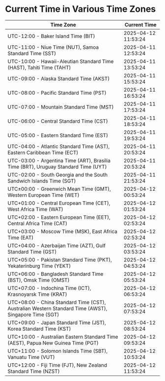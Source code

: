 # Current Time in Various Time Zones

| Time Zone | Current Time |
|-----------|--------------|
| UTC-12:00 - Baker Island Time (BIT) | 2025-04-12 11:53:24 |
| UTC-11:00 - Niue Time (NUT), Samoa Standard Time (SST) | 2025-04-11 12:53:24 |
| UTC-10:00 - Hawaii-Aleutian Standard Time (HAST), Tahiti Time (TAHT) | 2025-04-11 13:53:24 |
| UTC-09:00 - Alaska Standard Time (AKST) | 2025-04-11 15:53:24 |
| UTC-08:00 - Pacific Standard Time (PST) | 2025-04-11 16:53:24 |
| UTC-07:00 - Mountain Standard Time (MST) | 2025-04-11 17:53:24 |
| UTC-06:00 - Central Standard Time (CST) | 2025-04-11 18:53:24 |
| UTC-05:00 - Eastern Standard Time (EST) | 2025-04-11 19:53:24 |
| UTC-04:00 - Atlantic Standard Time (AST), Eastern Caribbean Time (ECT) | 2025-04-11 20:53:24 |
| UTC-03:00 - Argentina Time (ART), Brasília Time (BRT), Uruguay Standard Time (UYT) | 2025-04-11 20:53:24 |
| UTC-02:00 - South Georgia and the South Sandwich Islands Time (SGT) | 2025-04-11 21:53:24 |
| UTC±00:00 - Greenwich Mean Time (GMT), Western European Time (WET) | 2025-04-12 00:53:24 |
| UTC+01:00 - Central European Time (CET), West Africa Time (WAT) | 2025-04-12 01:53:24 |
| UTC+02:00 - Eastern European Time (EET), Central Africa Time (CAT) | 2025-04-12 02:53:24 |
| UTC+03:00 - Moscow Time (MSK), East Africa Time (EAT) | 2025-04-12 02:53:24 |
| UTC+04:00 - Azerbaijan Time (AZT), Gulf Standard Time (GST) | 2025-04-12 03:53:24 |
| UTC+05:00 - Pakistan Standard Time (PKT), Yekaterinburg Time (YEKT) | 2025-04-12 04:53:24 |
| UTC+06:00 - Bangladesh Standard Time (BST), Omsk Time (OMST) | 2025-04-12 05:53:24 |
| UTC+07:00 - Indochina Time (ICT), Krasnoyarsk Time (KRAT) | 2025-04-12 06:53:24 |
| UTC+08:00 - China Standard Time (CST), Australian Western Standard Time (AWST), Singapore Time (SGT) | 2025-04-12 07:53:24 |
| UTC+09:00 - Japan Standard Time (JST), Korea Standard Time (KST) | 2025-04-12 08:53:24 |
| UTC+10:00 - Australian Eastern Standard Time (AEST), Papua New Guinea Time (PGT) | 2025-04-12 09:53:24 |
| UTC+11:00 - Solomon Islands Time (SBT), Vanuatu Time (VUT) | 2025-04-12 10:53:24 |
| UTC+12:00 - Fiji Time (FJT), New Zealand Standard Time (NZST) | 2025-04-12 11:53:24 |
